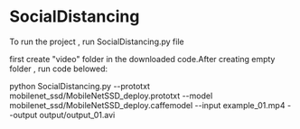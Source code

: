 # SocialDistancing

To run the project , run SocialDistancing.py file

first create "video" folder in the downloaded code.After creating empty folder , run code belowed:

python SocialDistancing.py --prototxt mobilenet_ssd/MobileNetSSD_deploy.prototxt --model mobilenet_ssd/MobileNetSSD_deploy.caffemodel --input example_01.mp4 --output output/output_01.avi
